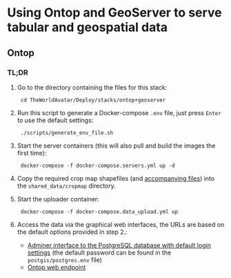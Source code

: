 # Using Ontop and GeoServer to serve tabular and geospatial data

## Ontop

### TL;DR
1. Go to the directory containing the files for this stack:

        cd TheWorldAvatar/Deploy/stacks/ontop+geoserver

2. Run this script to generate a Docker-compose `.env` file, just press `Enter` to use the default settings:

        ./scripts/generate_env_file.sh

3. Start the server containers (this will also pull and build the images the first time):

        docker-compose -f docker-compose.servers.yml up -d

4. Copy the required crop map shapefiles (and [accompanying files][shapefiles]) into the `shared_data/cropmap` directory.

5. Start the uploader container:

        docker-compose -f docker-compose.data_upload.yml up

6. Access the data via the graphical web interfaces, the URLs are based on the default options provided in step 2.:
   * [Adminer interface to the PostgreSQL database with default login settings][postgres_web] (the default password can be found in the `postgis/postgres.env` file)
   * [Ontop web endpoint][ontop_web]

[shapefiles]: https://trac.osgeo.org/gdal/wiki/UserDocs/Shapefiles
[postgres_web]: http://localhost:2311/?pgsql=host.docker.internal%3A2317&username=postgres&db=the_world_avatar
[ontop_web]: http://localhost:2316/